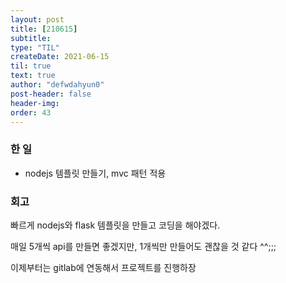 ```yaml
---
layout: post
title: [210615] 
subtitle:
type: "TIL"
createDate: 2021-06-15
til: true
text: true
author: "defwdahyun0"
post-header: false
header-img: 
order: 43
---
```

### **한 일**

- nodejs 템플릿 만들기, mvc 패턴 적용

### **회고**

빠르게 nodejs와 flask 템플릿을 만들고 코딩을 해야겠다.

매일 5개씩 api를 만들면 좋겠지만, 1개씩만 만들어도 괜찮을 것 같다 ^^;;;

이제부터는 gitlab에 연동해서 프로젝트를 진행하장